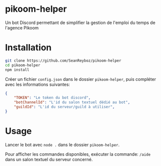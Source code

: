 # pikoom-helper

Un bot Discord permettant de simplifier la gestion de l'emploi du temps de
l'agence Pikoom

# Installation

```sh
git clone https://github.com/SeanReyboz/pikoom-helper
cd pikoom-helper
npm install
```
Créer un fichier `config.json` dans le dossier `pikoom-helper`, puis compléter
avec les informations suivantes:

```json
{
	"TOKEN": "Le token du bot discord",
	"botChannelId": "L'id du salon textuel dédié au bot",
	"guildId": "L'id du serveur/guild à utiliser",
}
```

# Usage 

Lancer le bot avec `node .` dans le dossier `pikoom-helper`.

Pour afficher les commandes disponibles, exécuter la commande: `/aide` dans un
salon textuel du serveur concerné.
